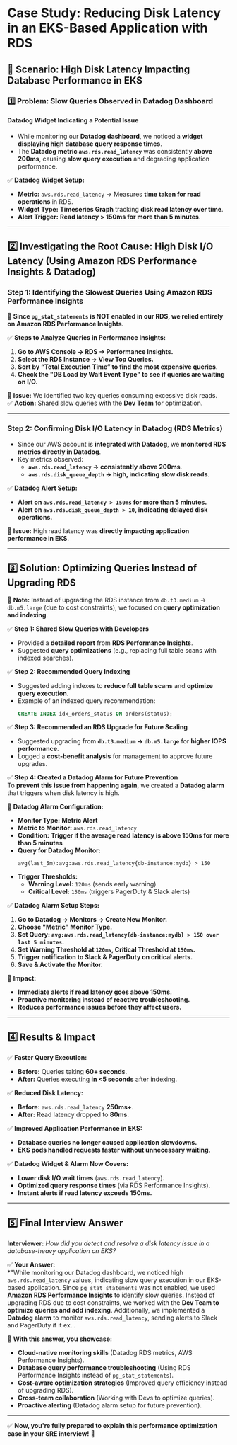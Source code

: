 # **Case Study: Reducing Disk Latency in an EKS-Based Application with RDS**

## **🚀 Scenario: High Disk Latency Impacting Database Performance in EKS**  

### **1️⃣ Problem: Slow Queries Observed in Datadog Dashboard**  
#### **Datadog Widget Indicating a Potential Issue**
- While monitoring our **Datadog dashboard**, we noticed a **widget displaying high database query response times**.  
- The **Datadog metric `aws.rds.read_latency`** was consistently **above 200ms**, causing **slow query execution** and degrading application performance.  

✅ **Datadog Widget Setup:**  
- **Metric:** `aws.rds.read_latency` → Measures **time taken for read operations** in RDS.  
- **Widget Type:** **Timeseries Graph** tracking **disk read latency over time**.  
- **Alert Trigger:** **Read latency > 150ms for more than 5 minutes**.  

---

## **2️⃣ Investigating the Root Cause: High Disk I/O Latency (Using Amazon RDS Performance Insights & Datadog)**  

### **Step 1: Identifying the Slowest Queries Using Amazon RDS Performance Insights**  
🔹 **Since `pg_stat_statements` is NOT enabled in our RDS, we relied entirely on Amazon RDS Performance Insights.**  

✅ **Steps to Analyze Queries in Performance Insights:**  
1. **Go to AWS Console → RDS → Performance Insights.**  
2. **Select the RDS Instance → View Top Queries.**  
3. **Sort by “Total Execution Time” to find the most expensive queries.**  
4. **Check the "DB Load by Wait Event Type" to see if queries are waiting on I/O.**  

🔴 **Issue:** We identified two key queries consuming excessive disk reads.  
✅ **Action:** Shared slow queries with the **Dev Team** for optimization.  

---

### **Step 2: Confirming Disk I/O Latency in Datadog (RDS Metrics)**  
- Since our AWS account is **integrated with Datadog**, we **monitored RDS metrics directly in Datadog**.  
- Key metrics observed:  
  - **`aws.rds.read_latency` → consistently above 200ms**.  
  - **`aws.rds.disk_queue_depth` → high, indicating slow disk reads**.  

✅ **Datadog Alert Setup:**  
- **Alert on `aws.rds.read_latency > 150ms` for more than 5 minutes.**  
- **Alert on `aws.rds.disk_queue_depth > 10`, indicating delayed disk operations.**  

🔴 **Issue:** High read latency was **directly impacting application performance in EKS**.

---

## **3️⃣ Solution: Optimizing Queries Instead of Upgrading RDS**  

🚨 **Note:** Instead of upgrading the RDS instance from `db.t3.medium` → `db.m5.large` (due to cost constraints), we focused on **query optimization and indexing**.

✅ **Step 1: Shared Slow Queries with Developers**  
- Provided a **detailed report** from **RDS Performance Insights**.  
- Suggested **query optimizations** (e.g., replacing full table scans with indexed searches).  

✅ **Step 2: Recommended Query Indexing**  
- Suggested adding indexes to **reduce full table scans** and **optimize query execution**.  
- Example of an indexed query recommendation:  
  ```sql
  CREATE INDEX idx_orders_status ON orders(status);
  ```  

✅ **Step 3: Recommended an RDS Upgrade for Future Scaling**  
- Suggested upgrading from **`db.t3.medium` → `db.m5.large`** for **higher IOPS performance**.  
- Logged a **cost-benefit analysis** for management to approve future upgrades.  

✅ **Step 4: Created a Datadog Alarm for Future Prevention**  
To **prevent this issue from happening again**, we created a **Datadog alarm** that triggers when disk latency is high.

📌 **Datadog Alarm Configuration:**  
- **Monitor Type:** **Metric Alert**  
- **Metric to Monitor:** `aws.rds.read_latency`  
- **Condition:** **Trigger if the average read latency is above 150ms for more than 5 minutes**  
- **Query for Datadog Monitor:**  
  ```text
  avg(last_5m):avg:aws.rds.read_latency{db-instance:mydb} > 150
  ```  
- **Trigger Thresholds:**  
  - **Warning Level:** `120ms` (sends early warning)  
  - **Critical Level:** `150ms` (triggers PagerDuty & Slack alerts)  

✅ **Datadog Alarm Setup Steps:**  
1. **Go to Datadog → Monitors → Create New Monitor.**  
2. **Choose "Metric" Monitor Type.**  
3. **Set Query: `avg:aws.rds.read_latency{db-instance:mydb} > 150 over last 5 minutes`.**  
4. **Set Warning Threshold at `120ms`, Critical Threshold at `150ms`.**  
5. **Trigger notification to Slack & PagerDuty on critical alerts.**  
6. **Save & Activate the Monitor.**  

📌 **Impact:**  
- **Immediate alerts if read latency goes above 150ms.**  
- **Proactive monitoring instead of reactive troubleshooting.**  
- **Reduces performance issues before they affect users.**  

---

## **4️⃣ Results & Impact**  

✅ **Faster Query Execution:**  
  - **Before:** Queries taking **60+ seconds**.  
  - **After:** Queries executing **in <5 seconds** after indexing.  

✅ **Reduced Disk Latency:**  
  - **Before:** `aws.rds.read_latency` **250ms+**.  
  - **After:** Read latency dropped to **80ms**.  

✅ **Improved Application Performance in EKS:**  
  - **Database queries no longer caused application slowdowns.**  
  - **EKS pods handled requests faster without unnecessary waiting.**  

✅ **Datadog Widget & Alarm Now Covers:**  
  - **Lower disk I/O wait times** (`aws.rds.read_latency`).  
  - **Optimized query response times** (via RDS Performance Insights).  
  - **Instant alerts if read latency exceeds 150ms.**  

---

## **5️⃣ Final Interview Answer**  
**Interviewer:** *How did you detect and resolve a disk latency issue in a database-heavy application on EKS?*  

✅ **Your Answer:**  
*"While monitoring our Datadog dashboard, we noticed high `aws.rds.read_latency` values, indicating slow query execution in our EKS-based application. Since `pg_stat_statements` was not enabled, we used **Amazon RDS Performance Insights** to identify slow queries. Instead of upgrading RDS due to cost constraints, we worked with the **Dev Team to optimize queries and add indexing**. Additionally, we implemented a **Datadog alarm** to monitor `aws.rds.read_latency`, sending alerts to Slack and PagerDuty if it ex...

🚀 **With this answer, you showcase:**  
- **Cloud-native monitoring skills** (Datadog RDS metrics, AWS Performance Insights).  
- **Database query performance troubleshooting** (Using RDS Performance Insights instead of `pg_stat_statements`).  
- **Cost-aware optimization strategies** (Improved query efficiency instead of upgrading RDS).  
- **Cross-team collaboration** (Working with Devs to optimize queries).  
- **Proactive alerting** (Datadog alarm setup for future prevention).  

---

✅ **Now, you're fully prepared to explain this performance optimization case in your SRE interview!** 🚀